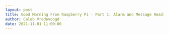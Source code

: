 ```yaml
---
layout: post
title: Good Morning From Raspberry Pi - Part 1: Alarm and Message Reading
author: Caleb Vredevoogd
date: 2021-11-01 11:00:00
---
```


